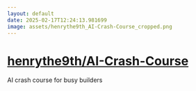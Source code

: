 ```yaml
---
layout: default
date: 2025-02-17T12:24:13.981699
image: assets/henrythe9th_AI-Crash-Course_cropped.png
---
```


# [henrythe9th/AI-Crash-Course](https://github.com/henrythe9th/AI-Crash-Course)

AI crash course for busy builders
